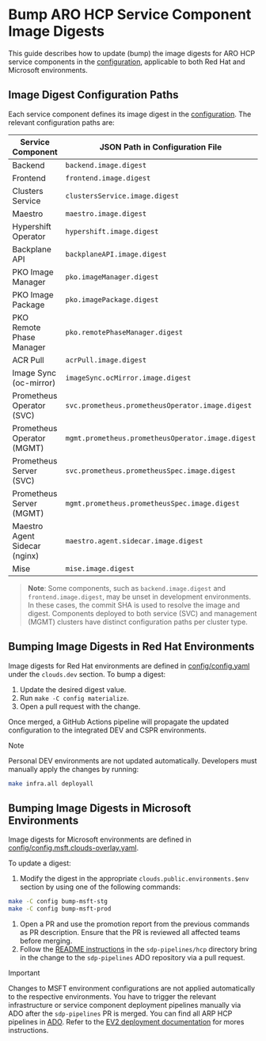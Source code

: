 # Bump ARO HCP Service Component Image Digests

This guide describes how to update (bump) the image digests for ARO HCP service components in the [configuration](../configuration.md), applicable to both Red Hat and Microsoft environments.

## Image Digest Configuration Paths

Each service component defines its image digest in the [configuration](../configuration.md). The relevant configuration paths are:

| Service Component             | JSON Path in Configuration File                   |
| ----------------------------- | ------------------------------------------------- |
| Backend                       | `backend.image.digest`                            |
| Frontend                      | `frontend.image.digest`                           |
| Clusters Service              | `clustersService.image.digest`                    |
| Maestro                       | `maestro.image.digest`                            |
| Hypershift Operator           | `hypershift.image.digest`                         |
| Backplane API                 | `backplaneAPI.image.digest`                       |
| PKO Image Manager             | `pko.imageManager.digest`                         |
| PKO Image Package             | `pko.imagePackage.digest`                         |
| PKO Remote Phase Manager      | `pko.remotePhaseManager.digest`                   |
| ACR Pull                      | `acrPull.image.digest`                            |
| Image Sync (oc-mirror)        | `imageSync.ocMirror.image.digest`                 |
| Prometheus Operator (SVC)     | `svc.prometheus.prometheusOperator.image.digest`  |
| Prometheus Operator (MGMT)    | `mgmt.prometheus.prometheusOperator.image.digest` |
| Prometheus Server (SVC)       | `svc.prometheus.prometheusSpec.image.digest`      |
| Prometheus Server (MGMT)      | `mgmt.prometheus.prometheusSpec.image.digest`     |
| Maestro Agent Sidecar (nginx) | `maestro.agent.sidecar.image.digest`              |
| Mise                          | `mise.image.digest`                               |

> **Note**: Some components, such as `backend.image.digest` and `frontend.image.digest`, may be unset in development environments. In these cases, the commit SHA is used to resolve the image and digest. Components deployed to both service (SVC) and management (MGMT) clusters have distinct configuration paths per cluster type.

## Bumping Image Digests in Red Hat Environments

Image digests for Red Hat environments are defined in [config/config.yaml](../../config/config.yaml) under the `clouds.dev` section. To bump a digest:

1. Update the desired digest value.
2. Run `make -C config materialize`.
3. Open a pull request with the change.

Once merged, a GitHub Actions pipeline will propagate the updated configuration to the integrated DEV and CSPR environments.

> [!NOTE]
> Personal DEV environments are not updated automatically. Developers must manually apply the changes by running:
>
> ```bash
> make infra.all deployall
> ```

## Bumping Image Digests in Microsoft Environments

Image digests for Microsoft environments are defined in [config/config.msft.clouds-overlay.yaml](../../config/config.msft.clouds-overlay.yaml).

To update a digest:

1. Modify the digest in the appropriate `clouds.public.environments.$env` section by using one of the following commands:
  ```bash
  make -C config bump-msft-stg
  make -C config bump-msft-prod
  ```
1. Open a PR and use the promotion report from the previous commands as PR description. Ensure that the PR is reviewed all affected teams before merging.
2. Follow the [README instructions](https://dev.azure.com/msazure/AzureRedHatOpenShift/_git/sdp-pipelines?path=/hcp/README.md) in the `sdp-pipelines/hcp` directory bring in the change to the `sdp-pipelines` ADO repository via a pull request.

> [!IMPORTANT]
> Changes to MSFT environment configurations are not applied automatically to the respective environments. You have to trigger the relevant infrastructure or service component deployment pipelines manually via ADO after the `sdp-pipelines` PR is merged. You can find all ARP HCP pipelines in [ADO](https://msazure.visualstudio.com/AzureRedHatOpenShift/_build?definitionScope=%5COneBranch%5Csdp-pipelines%5Chcp). Refer to the [EV2 deployment documentation](../ev2-deployment.md#execute-an-ado-pipeline) for mores instructions.

